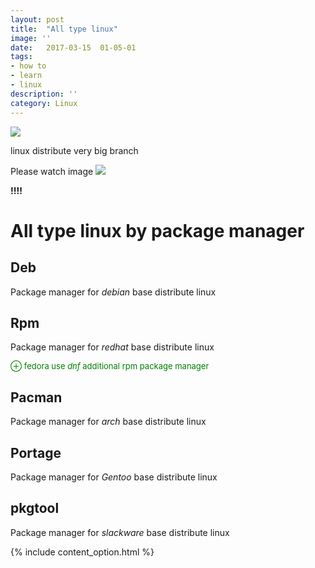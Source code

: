```yaml
---
layout: post
title:  "All type linux"
image: ''
date:   2017-03-15  01-05-01
tags:
- how to
- learn
- linux
description: ''
category: Linux
---
```


<img src="{{ site.url }}/assets/img/all-type-linux/choose-linux-package-670x335.jpg">


<p>linux distribute very big branch</p>
Please watch image 

<img src="{{ site.url }}/assets/img/all-type-linux/Linux_Distribution_Timeline.svg">


<b> !!!! </b>
<!-- warning -->

# All type linux by package manager

## Deb

Package manager for <i>debian</i> base distribute linux

## Rpm

Package manager for <i>redhat</i> base distribute linux

<p style="font-size: 13px;color: green;">⊕ fedora use <i>dnf</i> additional rpm package manager</p>

## Pacman

Package manager for <i>arch</i> base distribute linux

## Portage

Package manager for <i>Gentoo</i> base distribute linux


## pkgtool

Package manager for <i>slackware</i> base distribute linux


{% include content_option.html %}
